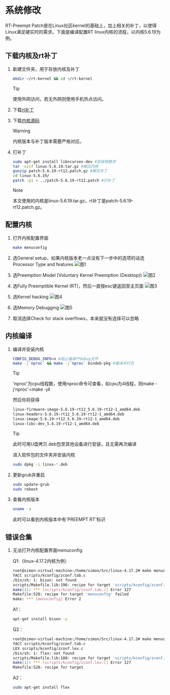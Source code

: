 # 系统修改

RT-Preempt Patch是在Linux社区kernel的基础上，加上相关的补丁，以使得Linux满足硬实时的需求。下面是编译配置RT linux内核的流程，以内核5.6.19为例。

## 下载内核及rt补丁

1. 新建文件夹，用于存放内核及补丁
    ```bash
    mkdir ~/rt-kernel && cd ~/rt-kernel
    ```

    > [!Tip]
    >
    >使用外网访问，若无外网则使用手机热点访问。

2. 下载[rt补丁](https://mirrors.edge.kernel.org/pub/linux/kernel/projects/rt/)

3. 下载[内核源码](https://mirrors.edge.kernel.org/pub/linux/kernel/v5.x/)

    > [!Warning]
    >
    >内核版本与补丁版本需要严格对应。

4. 打补丁
    ```bash
    sudo apt-get install libncurses-dev #安装依赖项
    tar -xzvf linux-5.6.19.tar.gz #解压内核
    gunzip patch-5.6.19-rt12.patch.gz #解压补丁
    cd linux-5.6.19/
    patch -p1 < ../patch-5.6.19-rt12.patch #打补丁
    ```

    > [!Note]
    >
    >本文使用的内核是linux-5.6.19.tar.gz，rt补丁是patch-5.6.19-rt12.patch.gz。

## 配置内核

1. 打开内核配置界面
    ```bash
    make menuconfig
    ```

2. 选General setup，如果内核版本老一点没有下一步中的选项的话选Processor Type and features
![图1](https://ftp.bmp.ovh/imgs/2020/10/489e6a9ff0a684f1.png)

3. 选Preemption Model (Voluntary Kernel Preemption (Desktop))
![图2](https://ftp.bmp.ovh/imgs/2020/10/1b18aa2359246159.png)

4. 选Fully Preemptible Kernel (RT)，然后一直按esc键返回至主页面
![图3](https://ftp.bmp.ovh/imgs/2020/10/66924a6b92b55753.png)

5. 选Kernel hacking
![图4](https://ftp.bmp.ovh/imgs/2020/10/e1c825922419dbb8.png)

6. 选Memory Debugging
![图5](https://ftp.bmp.ovh/imgs/2020/10/4b59c4383bb00e15.png)

7. 取消选择Check for stack overflows，本来就没有选择可以忽略

## 内核编译

1. 编译并安装内核
    ```bash
    CONFIG_DEBUG_INFO=n #阻止编译产debug文件
    make -j`nproc` && make -j`nproc` bindeb-pkg #编译并打包
    ```

    > [!Tip]
    >
    >'nproc'为cpu线程数，使用nproc命令可查看，如cpu为4线程，则make -j'nproc'=make -j4

    然后你将获得
    ```bash
    linux-firmware-image-5.6.19-rt12_5.6.19-rt12-1_amd64.deb
    linux-headers-5.6.19-rt12_5.6.19-rt12-1_amd64.deb
    linux-image-5.6.19-rt12_5.6.19-rt12-1_amd64.deb
    linux-libc-dev_5.6.19-rt12-1_amd64.deb
    ```
    > [!Tip]
    >
    >此时可用U盘拷贝.deb包至其他设备进行安装，且无需再次编译

    进入软件包的文件夹并安装内核
    ```bash
    sudo dpkg -i linux-*.deb
    ```

2. 更新grub并重启
    ```bash
    sudo update-grub
    sudo reboot
    ```

3. 查看内核版本
    ```bash
    uname -a
    ```
    
    此时可以看到内核版本中有'PREEMPT RT'标识

## 错误合集

1. 无法打开内核配置界面menuconfig

    Q1:（linux-4.17.2内核为例）
    ```bash
    root@simon-virtual-machine:/home/simon/Src/linux-4.17.2# make menuconfig
    YACC scripts/kconfig/zconf.tab.c
    /bin/sh: 1: bison: not found
    scripts/Makefile.lib:196: recipe for target 'scripts/kconfig/zconf.tab.c' failed
    make[1]: *** [scripts/kconfig/zconf.tab.c] Error 127
    Makefile:528: recipe for target 'menuconfig' failed
    make: *** [menuconfig] Error 2
    ```
    A1：
    ```bash
    apt-get install bison -y
    ```
    Q2：
    ```bash
    root@simon-virtual-machine:/home/simon/Src/linux-4.17.2# make menuconfig
    YACC scripts/kconfig/zconf.tab.c
    LEX scripts/kconfig/zconf.lex.c
    /bin/sh: 1: flex: not found
    scripts/Makefile.lib:188: recipe for target 'scripts/kconfig/zconf.lex.c' failed
    make[1]: *** [scripts/kconfig/zconf.lex.c] Error 127
    Makefile:528: recipe for target
    ```
    A2：
    ```bash
    sudo apt-get install flex
    ```
